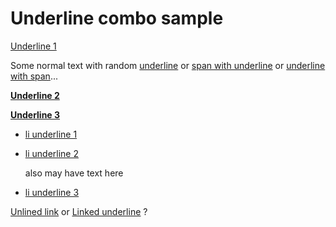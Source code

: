 # Underline combo sample

<u>Underline 1</u>

Some normal text with random <u>underline</u> or <u>span with underline</u> or <u>underline with span</u>...

**<u>Underline 2</u>**

**<u>Underline 3</u>**

-   <u>li underline 1</u>

-   <u>li underline 2</u>

    also may have text here

-   <u>li underline 3</u>

[Unlined link](https:/www.sample.com/a) or [<u>Linked underline</u>](https:/www.sample.com/b) ?